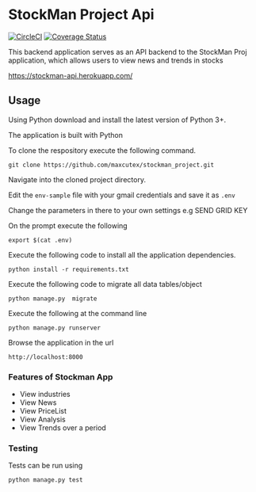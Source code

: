 # StockMan Project Api
[![CircleCI](https://circleci.com/gh/Maxcutex/stockman_project.svg?style=svg)](https://circleci.com/gh/Maxcutex/stockman_project)
[![Coverage Status](https://coveralls.io/repos/github/Maxcutex/stockman_project/badge.svg?branch=master)](https://coveralls.io/github/Maxcutex/stockman_project?branch=master)


This backend application serves as an API backend to the StockMan Proj application, which allows users to view news and trends in stocks



https://stockman-api.herokuapp.com/



## Usage
Using  Python download and install the latest version of Python 3+.

The application is built with Python

To clone the respository execute the following command.
```
git clone https://github.com/maxcutex/stockman_project.git
```
Navigate into the cloned project directory.

Edit the `env-sample` file with your gmail credentials and save it as `.env`

Change the parameters in there to your own settings e.g SEND GRID KEY

On the prompt execute the following 
```
export $(cat .env)
```


Execute the following code to install all the application dependencies.
```
python install -r requirements.txt
```

Execute the following code to migrate all data tables/object
```
python manage.py  migrate
```


Execute the following at the command line
```
python manage.py runserver
```

Browse the application in the url
```
http://localhost:8000
```

### Features of Stockman App
- View industries
- View News
- View PriceList
- View Analysis 
- View Trends over a period




### Testing
Tests can be run using
```
python manage.py test
```